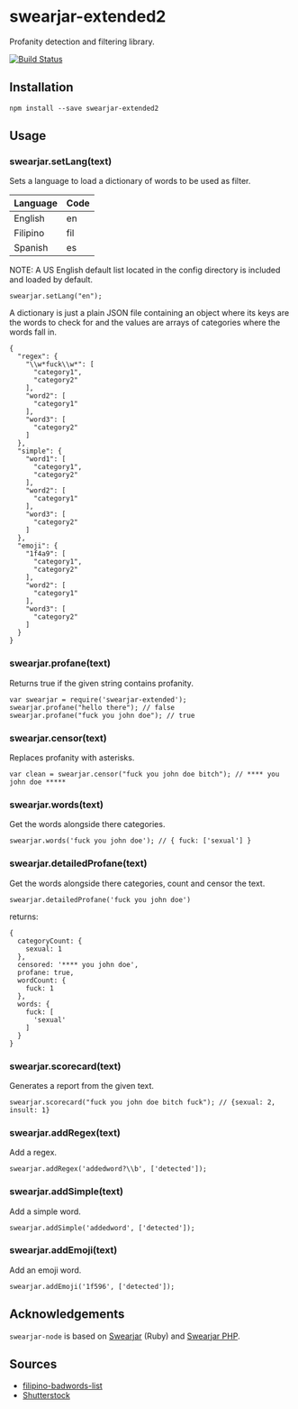# swearjar-extended2

Profanity detection and filtering library.

[![Build Status](https://travis-ci.org/raymondjavaxx/swearjar-node.svg?branch=master)](https://travis-ci.org/raymondjavaxx/swearjar-node)

## Installation

    npm install --save swearjar-extended2

## Usage

### swearjar.setLang(text)

Sets a language to load a dictionary of words to be used as filter.

| Language                           | Code              |
| ---------------------------------- | ----------------- |
| English                            | en                |
| Filipino                           | fil               |
| Spanish                            | es                |

NOTE: A US English default list located in the config directory is included and loaded by default.

    swearjar.setLang("en");

A dictionary is just a plain JSON file containing an object where its keys are the words to check for and the values are arrays of categories where the words fall in.

```
{
  "regex": {
    "\\w*fuck\\w*": [
      "category1",
      "category2"
    ],
    "word2": [
      "category1"
    ],
    "word3": [
      "category2"
    ]
  },
  "simple": {
    "word1": [
      "category1",
      "category2"
    ],
    "word2": [
      "category1"
    ],
    "word3": [
      "category2"
    ]
  },
  "emoji": {
    "1f4a9": [
      "category1",
      "category2"
    ],
    "word2": [
      "category1"
    ],
    "word3": [
      "category2"
    ]
  }
}
```


### swearjar.profane(text)

Returns true if the given string contains profanity.

    var swearjar = require('swearjar-extended');
    swearjar.profane("hello there"); // false
    swearjar.profane("fuck you john doe"); // true

### swearjar.censor(text)

Replaces profanity with asterisks.

    var clean = swearjar.censor("fuck you john doe bitch"); // **** you john doe *****

### swearjar.words(text)

Get the words alongside there categories.

    swearjar.words('fuck you john doe'); // { fuck: ['sexual'] }
    
### swearjar.detailedProfane(text)

Get the words alongside there categories, count and censor the text.

    swearjar.detailedProfane('fuck you john doe')

returns:    
```
{
  categoryCount: {
    sexual: 1
  },
  censored: '**** you john doe',
  profane: true,
  wordCount: {
    fuck: 1
  },
  words: {
    fuck: [
      'sexual'
    ]
  }
}
```

### swearjar.scorecard(text)

Generates a report from the given text.

    swearjar.scorecard("fuck you john doe bitch fuck"); // {sexual: 2, insult: 1}

### swearjar.addRegex(text)

Add a regex.

    swearjar.addRegex('addedword?\\b', ['detected']);

### swearjar.addSimple(text)

Add a simple word.

    swearjar.addSimple('addedword', ['detected']);

### swearjar.addEmoji(text)

Add an emoji word.

    swearjar.addEmoji('1f596', ['detected']);


## Acknowledgements

`swearjar-node` is based on [Swearjar](https://github.com/joshbuddy/swearjar) (Ruby) and [Swearjar PHP](https://github.com/raymondjavaxx/swearjar-php).

## Sources
* [filipino-badwords-list](https://github.com/jromest/filipino-badwords-list)
* [Shutterstock](https://github.com/LDNOOBW/List-of-Dirty-Naughty-Obscene-and-Otherwise-Bad-Words)